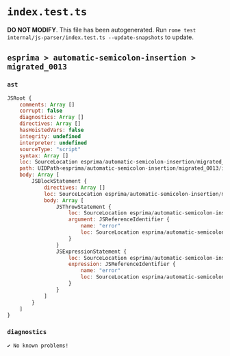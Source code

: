 # `index.test.ts`

**DO NOT MODIFY**. This file has been autogenerated. Run `rome test internal/js-parser/index.test.ts --update-snapshots` to update.

## `esprima > automatic-semicolon-insertion > migrated_0013`

### `ast`

```javascript
JSRoot {
	comments: Array []
	corrupt: false
	diagnostics: Array []
	directives: Array []
	hasHoistedVars: false
	integrity: undefined
	interpreter: undefined
	sourceType: "script"
	syntax: Array []
	loc: SourceLocation esprima/automatic-semicolon-insertion/migrated_0013/input.js 1:0-3:0
	path: UIDPath<esprima/automatic-semicolon-insertion/migrated_0013/input.js>
	body: Array [
		JSBlockStatement {
			directives: Array []
			loc: SourceLocation esprima/automatic-semicolon-insertion/migrated_0013/input.js 1:0-2:8
			body: Array [
				JSThrowStatement {
					loc: SourceLocation esprima/automatic-semicolon-insertion/migrated_0013/input.js 1:2-1:13
					argument: JSReferenceIdentifier {
						name: "error"
						loc: SourceLocation esprima/automatic-semicolon-insertion/migrated_0013/input.js 1:8-1:13 (error)
					}
				}
				JSExpressionStatement {
					loc: SourceLocation esprima/automatic-semicolon-insertion/migrated_0013/input.js 2:0-2:6
					expression: JSReferenceIdentifier {
						name: "error"
						loc: SourceLocation esprima/automatic-semicolon-insertion/migrated_0013/input.js 2:0-2:5 (error)
					}
				}
			]
		}
	]
}
```

### `diagnostics`

```
✔ No known problems!

```
